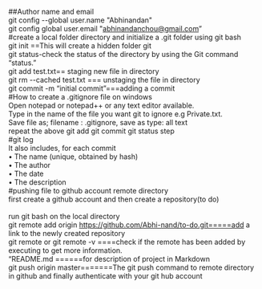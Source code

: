 ##Author name and email <br />
git config --global user.name "Abhinandan" <br />
git config global user.email "abhinandanchou@gmail.com”<br />
#create a local folder directory and initialize a .git folder using git bash<br />
git init ==This will create a hidden folder git<br />
git status-check the status of the directory by using the Git command “status.”<br />
git add test.txt== staging new file in directory<br />
git rm --cached test.txt === unstaging the file in directory<br />
git commit -m  “initial commit”===adding a commit<br />
#How to create a .gitignore file on windows<br />
Open notepad or notepad++ or any text editor available.<br />
Type in the name of the file you want git to ignore e.g Private.txt.<br />
Save file as; filename : .gitignore, save as type: all text<br />
repeat the above git add git commit git status step<br />
#git log<br />
It also includes, for each commit<br />
• The name (unique, obtained by hash)<br />
• The author<br />
• The date<br />
• The description<br />
#pushing file to github account  remote directory<br />
first create a github account and then create a repository(to do)<br /><br />
run git bash on the local directory<br />
git remote add origin https://github.com/Abhi-nand/to-do.git=====add a link to the newly created repository<br />
git remote or git remote -v ====check if the remote has been added by executing  to get more information. <br />
“README.md ======for description of project in Markdown<br />
git push origin master=======The git push command to remote directory in github
and finally authenticate with your git hub account

